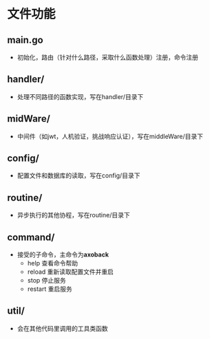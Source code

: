 # 文件功能
## main.go
- 初始化，路由（针对什么路径，采取什么函数处理）注册，命令注册
## handler/
- 处理不同路径的函数实现，写在handler/目录下
## midWare/
- 中间件（如jwt，人机验证，挑战响应认证），写在middleWare/目录下
## config/
- 配置文件和数据库的读取，写在config/目录下
## routine/
- 异步执行的其他协程，写在routine/目录下
## command/
- 接受的子命令，主命令为**axoback**
  - help 查看命令帮助
  - reload 重新读取配置文件并重启
  - stop 停止服务
  - restart 重启服务
## util/
- 会在其他代码里调用的工具类函数
